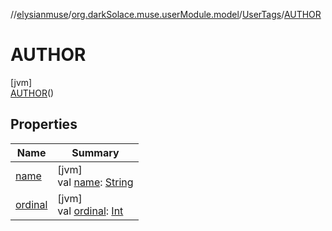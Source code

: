 //[elysianmuse](../../../../index.md)/[org.darkSolace.muse.userModule.model](../../index.md)/[UserTags](../index.md)/[AUTHOR](index.md)

# AUTHOR

[jvm]\
[AUTHOR](index.md)()

## Properties

| Name | Summary |
|---|---|
| [name](../-a-r-t-i-s-t/index.md#-372974862%2FProperties%2F-1216412040) | [jvm]<br>val [name](../-a-r-t-i-s-t/index.md#-372974862%2FProperties%2F-1216412040): [String](https://kotlinlang.org/api/latest/jvm/stdlib/kotlin/-string/index.html) |
| [ordinal](../-a-r-t-i-s-t/index.md#-739389684%2FProperties%2F-1216412040) | [jvm]<br>val [ordinal](../-a-r-t-i-s-t/index.md#-739389684%2FProperties%2F-1216412040): [Int](https://kotlinlang.org/api/latest/jvm/stdlib/kotlin/-int/index.html) |
